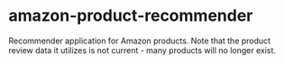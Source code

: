 # amazon-product-recommender
Recommender application for Amazon products. Note that the product review data it utilizes is not current - many products will no longer exist.
